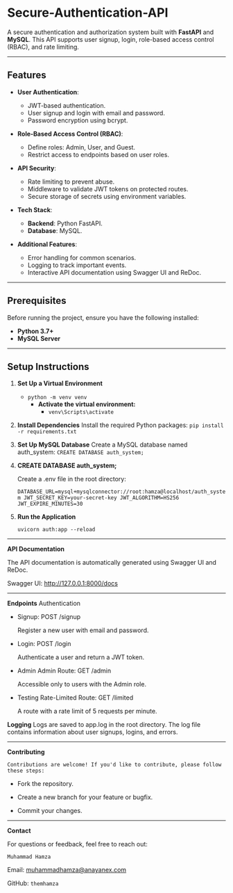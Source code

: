 # Secure-Authentication-API

A secure authentication and authorization system built with **FastAPI** and **MySQL**. This API supports user signup, login, role-based access control (RBAC), and rate limiting.

---

## Features

- **User Authentication**:
  - JWT-based authentication.
  - User signup and login with email and password.
  - Password encryption using bcrypt.

- **Role-Based Access Control (RBAC)**:
  - Define roles: Admin, User, and Guest.
  - Restrict access to endpoints based on user roles.

- **API Security**:
  - Rate limiting to prevent abuse.
  - Middleware to validate JWT tokens on protected routes.
  - Secure storage of secrets using environment variables.

- **Tech Stack**:
  - **Backend**: Python FastAPI.
  - **Database**: MySQL.

- **Additional Features**:
  - Error handling for common scenarios.
  - Logging to track important events.
  - Interactive API documentation using Swagger UI and ReDoc.

---

## Prerequisites

Before running the project, ensure you have the following installed:

- **Python 3.7+**
- **MySQL Server**

---

## Setup Instructions

1. **Set Up a Virtual Environment**
     - `python -m venv venv`
        - **Activate the virtual environment:**
            - `venv\Scripts\activate`
2. **Install Dependencies**
   Install the required Python packages:
    `pip install -r requirements.txt`
   
3. **Set Up MySQL Database**
   Create a MySQL database named auth_system:
   `CREATE DATABASE auth_system;`

4. **CREATE DATABASE auth_system;**
   
   Create a .env file in the root directory:
   
     `DATABASE_URL=mysql+mysqlconnector://root:hamza@localhost/auth_system
      JWT_SECRET_KEY=your-secret-key
      JWT_ALGORITHM=HS256
      JWT_EXPIRE_MINUTES=30`

6. **Run the Application**
   
     `uvicorn auth:app --reload`

---
 
 **API Documentation**
   
The API documentation is automatically generated using Swagger UI and ReDoc.

Swagger UI: http://127.0.0.1:8000/docs

---

**Endpoints**
  Authentication
  
  - Signup: POST /signup
  
      Register a new user with email and password.
  
  - Login: POST /login
  
      Authenticate a user and return a JWT token.
  
  - Admin
      Admin Route: GET /admin
  
      Accessible only to users with the Admin role.
  
  - Testing
      Rate-Limited Route: GET /limited
  
      A route with a rate limit of 5 requests per minute.
  
  **Logging**
    Logs are saved to app.log in the root directory. The log file contains information about user signups, logins, and errors.

---

**Contributing**

    Contributions are welcome! If you'd like to contribute, please follow these steps:

  - Fork the repository.

  - Create a new branch for your feature or bugfix.

  - Commit your changes.

---

**Contact**

  For questions or feedback, feel free to reach out:

`Muhammad Hamza`

Email: muhammadhamza@anayanex.com

GitHub: `themhamza`
